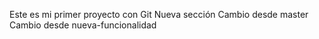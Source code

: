 Este es mi primer proyecto con Git
Nueva sección
Cambio desde master
Cambio desde nueva-funcionalidad


